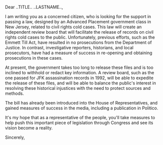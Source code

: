 ---
---
Dear ..TITLE.. ..LASTNAME..,

I am writing you as a concerned citizen, who is looking for the support in passing a law, designed by an Advanced Placement government class in New Jersey, related to civil rights cold cases. This law will create an independent review board that will facilitate the release of records on civil rights cold cases to the public. Unfortunately, previous efforts, such as the Emmett Till Act, have resulted in no prosecutions from the Department of Justice. In contrast, investigative reporters, historians, and local prosecutors, have had a measure of success in re-opening and obtaining prosecutions in these cases.

At present, the government takes too long to release these files and is too inclined to withhold or redact key information. A review board, such as the one passed for JFK assassination records in 1992, will be able to expedite the release of these files, and will be able to balance the public's interest in resolving these historical injustices with the need to protect sources and methods.

The bill has already been introduced into the House of Representatives, and gained measures of success in the media, including a publication in Politico.

It's my hope that as a representative of the people, you'll take measures to help push this important piece of legislation through Congress and see its vision become a reality.

Sincerely,

